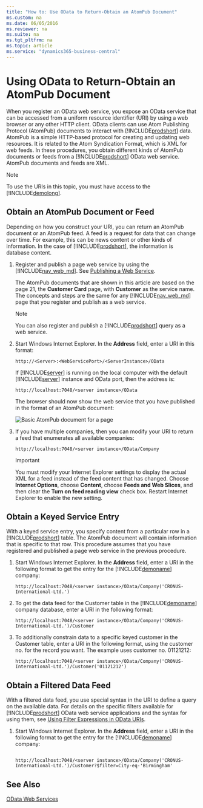 ```yaml
---
title: "How to: Use OData to Return-Obtain an AtomPub Document"
ms.custom: na
ms.date: 06/05/2016
ms.reviewer: na
ms.suite: na
ms.tgt_pltfrm: na
ms.topic: article
ms.service: "dynamics365-business-central"
---
```

# Using OData to Return-Obtain an AtomPub Document
When you register an OData web service, you expose an OData service that can be accessed from a uniform resource identifier \(URI\) by using a web browser or any other HTTP client. OData clients can use Atom Publishing Protocol \(AtomPub\) documents to interact with [!INCLUDE[prodshort](../developer/includes/prodshort.md)] data. AtomPub is a simple HTTP-based protocol for creating and updating web resources. It is related to the Atom Syndication Format, which is XML for web feeds. In these procedures, you obtain different kinds of AtomPub documents or feeds from a [!INCLUDE[prodshort](../developer/includes/prodshort.md)] OData web service. AtomPub documents and feeds are XML.  
  
> [!NOTE]  
>  To use the URIs in this topic, you must have access to the [!INCLUDE[demolong](../developer/includes/demolong_md.md)].  
  
## Obtain an AtomPub Document or Feed  
 Depending on how you construct your URI, you can return an AtomPub document or an AtomPub feed. A feed is a request for data that can change over time. For example, this can be news content or other kinds of information. In the case of [!INCLUDE[prodshort](../developer/includes/prodshort.md)], the information is database content.  
 
1.  Register and publish a page web service by using the [!INCLUDE[nav_web_md](../developer/includes/nav_web_md.md)]. See [Publishing a Web Service](publish-web-service.md).

    The AtomPub documents that are shown in this article are based on the page 21, the **Customer Card** page, with **Customer** as the service name. The concepts and steps are the same for any [!INCLUDE[nav_web_md](../developer/includes/nav_web_md.md)] page that you register and publish as a web service.  
  
    > [!NOTE]  
    >  You can also register and publish a [!INCLUDE[prodshort](../developer/includes/prodshort.md)] query as a web service.  
  
2.  Start Windows Internet Explorer. In the **Address** field, enter a URI in this format:  
  
    ```  
    http://<Server>:<WebServicePort>/<ServerInstance>/OData  
    ```  
  
     If [!INCLUDE[server](../developer/includes/server.md)] is running on the local computer with the default [!INCLUDE[server](../developer/includes/server.md)] instance and OData port, then the address is:  
  
    ```  
    http://localhost:7048/<server instance>/OData  
    ```  
  
     The browser should now show the web service that you have published in the format of an AtomPub document:  
  
     ![Basic AtomPub document for a page](media/BasAtomPub.JPG "BasAtomPub")  
  
3.  If you have multiple companies, then you can modify your URI to return a feed that enumerates all available companies:  
  
    ```  
    http://localhost:7048/<server instance>/OData/Company  
    ```  
  
    > [!IMPORTANT]  
    >  You must modify your Internet Explorer settings to display the actual XML for a feed instead of the feed content that has changed. Choose **Internet Options**, choose **Content**, choose **Feeds and Web Slices**, and then clear the **Turn on feed reading view** check box. Restart Internet Explorer to enable the new setting.  
  
## Obtain a Keyed Service Entry  
 With a keyed service entry, you specify content from a particular row in a [!INCLUDE[prodshort](../developer/includes/prodshort.md)] table. The AtomPub document will contain information that is specific to that row. This procedure assumes that you have registered and published a page web service in the previous procedure.  
  
  
1.  Start Windows Internet Explorer. In the **Address** field, enter a URI in the following format to get the entry for the [!INCLUDE[demoname](../developer/includes/demoname_md.md)] company:  
  
    ```  
    http://localhost:7048/<server instance>/OData/Company('CRONUS-International-Ltd.')  
    ```  
  
2.  To get the data feed for the Customer table in the [!INCLUDE[demoname](../developer/includes/demoname_md.md)] company database, enter a URI in the following format:  
  
    ```  
    http://localhost:7048/<server instance>/OData/Company('CRONUS-International-Ltd.')/Customer  
    ```  
  
3.  To additionally constrain data to a specific keyed customer in the Customer table, enter a URI in the following format, using the customer no. for the record you want. The example uses customer no. 01121212:  
  
    ```  
    http://localhost:7048/<server instance>/OData/Company('CRONUS-International-Ltd.')/Customer('01121212')  
    ```  
  
## Obtain a Filtered Data Feed  
 With a filtered data feed, you use special syntax in the URI to define a query on the available data. For details on the specific filters available for [!INCLUDE[prodshort](../developer/includes/prodshort.md)] OData web service applications and the syntax for using them, see [Using Filter Expressions in OData URIs](Use-Filter-Expressions-in-OData-URIs.md).  
 
  
1.  Start Windows Internet Explorer. In the **Address** field, enter a URI in the following format to get the entry for the [!INCLUDE[demoname](../developer/includes/demoname_md.md)] company:  
  
    ```  
  
    http://localhost:7048/<server instance>/OData/Company('CRONUS-International-Ltd.')/Customer?$filter=City-eq-'Birmingham'  
    ```  
  
## See Also  
 [OData Web Services](OData-Web-Services.md)
